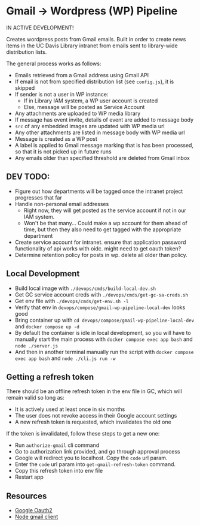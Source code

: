 # Gmail -> Wordpress (WP) Pipeline

IN ACTIVE DEVELOPMENT!

Creates wordpress posts from Gmail emails. Built in order to create news items in the UC Davis Library intranet from emails sent to library-wide distribution lists.

The general process works as follows:
- Emails retrieved from a Gmail address using Gmail API
- If email is not from specified distribution list (see `config.js`), it is skipped
- If sender is not a user in WP instance:
  - If in Library IAM system, a WP user account is created
  - Else, message will be posted as Service Account
- Any attachments are uploaded to WP media library
- If message has event invite, details of event are added to message body
- `src` of any embedded images are updated with WP media url
- Any other attachments are listed in message body with WP media url
- Message is created as a WP post
- A label is applied to Gmail message marking that is has been processed, so that it is not picked up in future runs
- Any emails older than specified threshold are deleted from Gmail inbox

## DEV TODO:
- Figure out how departments will be tagged once the intranet project progresses that far
- Handle non-personal email addresses
  - Right now, they will get posted as the service account if not in our IAM system.
  - Won't be that many... Could make a wp account for them ahead of time, but then they also need to get tagged with the appropriate department
- Create service account for intranet. ensure that application password functionality of api works with oidc. might need to get oauth token?
- Determine retention policy for posts in wp. delete all older than policy.

## Local Development
- Build local image with `./devops/cmds/build-local-dev.sh` 
- Get GC service account creds with `./devops/cmds/get-gc-sa-creds.sh`
- Get env file with `./devops/cmds/get-env.sh -l`
- Verify that env in `devops/compose/gmail-wp-pipeline-local-dev` looks good
- Bring container up with `cd devops/compose/gmail-wp-pipeline-local-dev` and `docker compose up -d`
- By default the container is idle in local development, so you will have to manually start the main process with `docker compose exec app bash` and `node ./server.js`
- And then in another terminal manually run the script with `docker compose exec app bash` and `node ./cli.js run -w`

## Getting a refresh token
There should be an offline refresh token in the env file in GC, which will remain valid so long as:
- It is actively used at least once in six months
- The user does not revoke access in their Google account settings
- A new refresh token is requested, which invalidates the old one

If the token is invalidated, follow these steps to get a new one:
- Run `authorize-gmail` cli command
- Go to authorization link provided, and go through approval process
- Google will redirect you to localhost. Copy the `code` url param.
- Enter the `code` url param into `get-gmail-refresh-token` command.
- Copy this refresh token into env file
- Restart app

## Resources
- [Google Oauth2](https://cloud.google.com/nodejs/docs/reference/google-auth-library/latest#obtaining-a-new-refresh-token)
- [Node gmail client](https://googleapis.dev/nodejs/googleapis/latest/gmail/classes/Resource$Users.html)
